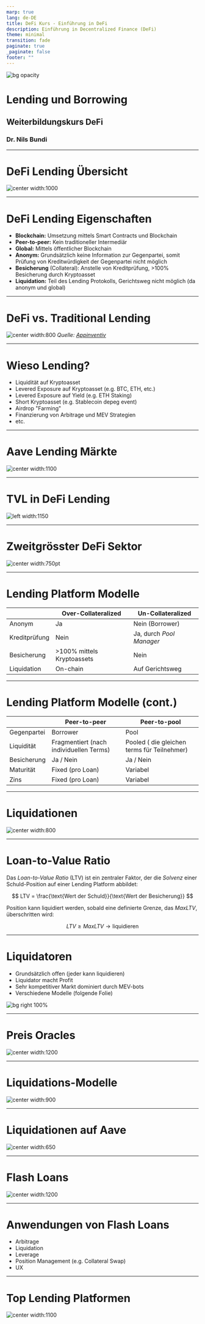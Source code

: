 ```yaml
---
marp: true
lang: de-DE
title: DeFi Kurs - Einführung in DeFi
description: Einführung in Decentralized Finance (DeFi)
theme: minimal
transition: fade
paginate: true
_paginate: false
footer: ""
---
```


<!-- _class: lead -->

![bg opacity](./assets/gradient.jpg)

# <!--fit--> Lending und Borrowing

## Weiterbildungskurs DeFi

### Dr. Nils Bundi


<!-- This is presenter note. You can write down notes through HTML comment. -->

---

# DeFi Lending Übersicht

![center width:1000](./assets/defi-lending.png)

---

# DeFi Lending Eigenschaften

- __Blockchain:__ Umsetzung mittels Smart Contracts und Blockchain
- __Peer-to-peer:__ Kein traditioneller Intermediär
- __Global:__ Mittels öffentlicher Blockchain
- __Anonym:__ Grundsätzlich keine Information zur Gegenpartei, somit Prüfung von Kreditwürdigkeit der Gegenpartei nicht möglich
- __Besicherung__ (Collateral): Anstelle von Kreditprüfung, >100% Besicherung durch Kryptoasset
- __Liquidation:__ Teil des Lending Protokolls, Gerichtsweg nicht möglich (da anonym und global)

---

# DeFi vs. Traditional Lending

![center width:800](./assets/tradfi-vs-defi-lending.png)
_Quelle: [Appinventiv](https://appinventiv.com/blog/how-defi-lending-works/)_

---

# Wieso Lending?

- Liquidität auf Kryptoasset
- Levered Exposure auf Kryptoasset (e.g. BTC, ETH, etc.)
- Levered Exposure auf Yield (e.g. ETH Staking) 
- Short Kryptoasset (e.g. Stablecoin depeg event)
- Airdrop "Farming"
- Finanzierung von Arbitrage und MEV Strategien
- etc.

---

# Aave Lending Märkte

![center width:1100](./assets/aave-markets.png)

<!-- footer: '_Quelle: [Aave](https://app-aave-com.ipns.dweb.link) (Mai 2024)_' -->

---

# TVL in DeFi Lending

![left width:1150](./assets/defi-lending-tvl.png)

<!-- footer: '_Quelle: [Defillama](https://defillama.com/categories) (Mai 2024)_' -->

---

# Zweitgrösster DeFi Sektor

![center width:750pt](./assets/defi-ecosystem-map.png)

<!-- footer: '_Source: [Ultrasound Labs](https://ultrasound-labs.github.com/defi-ecosystem-map)_' -->

---

# Lending Platform Modelle

|    |  Over-Collateralized  | Un-Collateralized  |
| -- | --------------------- | ------------------ |
| Anonym        | Ja   | Nein (Borrower) |
| Kreditprüfung | Nein | Ja, durch _Pool Manager_ |
| Besicherung   | >100% mittels Kryptoassets | Nein | 
| Liquidation   | On-chain | Auf Gerichtsweg |

<!-- footer: "" -->

---

# Lending Platform Modelle (cont.)

|    |  Peer-to-peer  | Peer-to-pool  |
| -- | --------------------- | ------------------ |
| Gegenpartei | Borrower | Pool |
| Liquidität   | Fragmentiert (nach individuellen Terms) | Pooled ( die gleichen terms für Teilnehmer) |
| Besicherung | Ja / Nein | Ja / Nein |
| Maturität | Fixed (pro Loan) | Variabel |
| Zins | Fixed (pro Loan) | Variabel |

---

# Liquidationen

![center width:800](./assets/defi-liquidations.png)

<!-- footer: '_Quelle: [Etherscan](https://info.etherscan.com/explanation-on-defi-liquidation/)_' -->

---

# Loan-to-Value Ratio

Das _Loan-to-Value Ratio_ (LTV) ist ein zentraler Faktor, der die _Solvenz_ einer Schuld-Position auf einer Lending Platform abbildet:

$$
LTV = \frac{\text{Wert der Schuld}}{\text{Wert der Besicherung}}
$$

Position kann liquidiert werden, sobald eine definierte Grenze, das $MaxLTV$, überschritten wird:

$$
LTV \geq MaxLTV \rightarrow \text{liquidieren}
$$

<!-- footer: "" -->

---

# Liquidatoren

- Grundsätzlich offen (jeder kann liquidieren)
- Liquidator macht Profit
- Sehr kompetitiver Markt dominiert durch MEV-bots
- Verschiedene Modelle (folgende Folie)

![bg right 100%](./assets/defi-liquidators.png)

<!-- footer: '_Quelle: [Qin et al](https://dl.acm.org/doi/10.1145/3487552.3487811)_' -->

---

# Preis Oracles

![center width:1200](./assets/chainlink-oracles.png)

<!-- footer: '_Quelle: [Chainlink](https://chain.link/use-cases/defi)_' -->

---

# Liquidations-Modelle

![center width:900](./assets/defi-liquidation-models.png)

<!-- footer: '_Quelle: [Delphi Digital](https://members.delphidigital.io/reports/breaking-down-the-design-space-of-money-market-liquidations)_' -->

---

# Liquidationen auf Aave

![center width:650](./assets/aave-liquidations.png)

<!-- footer: '_Quelle: [Block Analitica](https://aave.blockanalitica.com) (Mai 2024)_' -->

---

# Flash Loans

![center width:1200](./assets/flash-loans.png)

<!-- footer: '_Quelle: [LearnWeb3](https://learnweb3.io/lessons/borrow-millions-without-collateral-from-aave-using-flash-loans/)_' -->

---

# Anwendungen von Flash Loans

- Arbitrage
- Liquidation
- Leverage
- Position Management (e.g. Collateral Swap)
- UX

<!-- footer: "" -->

---

# Top Lending Platformen

![center width:1100](./assets/lending-tvl-rankings.png)

<!-- footer: '_Quelle: [Defillama](https://defillama.com) (Mai 2024)_' -->